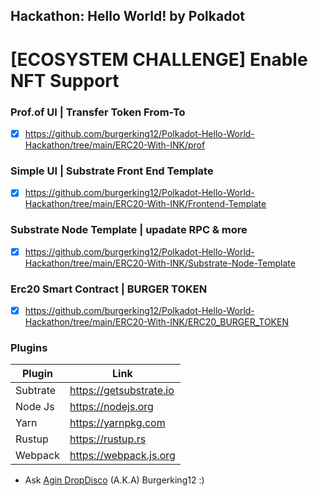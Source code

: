 ## Hackathon: Hello World! by Polkadot
# [ECOSYSTEM CHALLENGE] Enable NFT Support

### Prof.of UI | Transfer Token From-To 
- [x] https://github.com/burgerking12/Polkadot-Hello-World-Hackathon/tree/main/ERC20-With-INK/prof
###  Simple UI | Substrate Front End Template 
- [x] https://github.com/burgerking12/Polkadot-Hello-World-Hackathon/tree/main/ERC20-With-INK/Frontend-Template
###  Substrate Node Template | upadate RPC & more
- [x] https://github.com/burgerking12/Polkadot-Hello-World-Hackathon/tree/main/ERC20-With-INK/Substrate-Node-Template
###  Erc20 Smart Contract | BURGER TOKEN 
- [x] https://github.com/burgerking12/Polkadot-Hello-World-Hackathon/tree/main/ERC20-With-INK/ERC20_BURGER_TOKEN



### Plugins

| Plugin | Link |
| ------ | ------ |
| Subtrate | https://getsubstrate.io |
| Node Js | https://nodejs.org |
| Yarn | https://yarnpkg.com |
| Rustup | https://rustup.rs |
| Webpack |https://webpack.js.org |'

* Ask [Agin DropDisco](https://twitter.com/agin_webdev) (A.K.A) Burgerking12 :)
